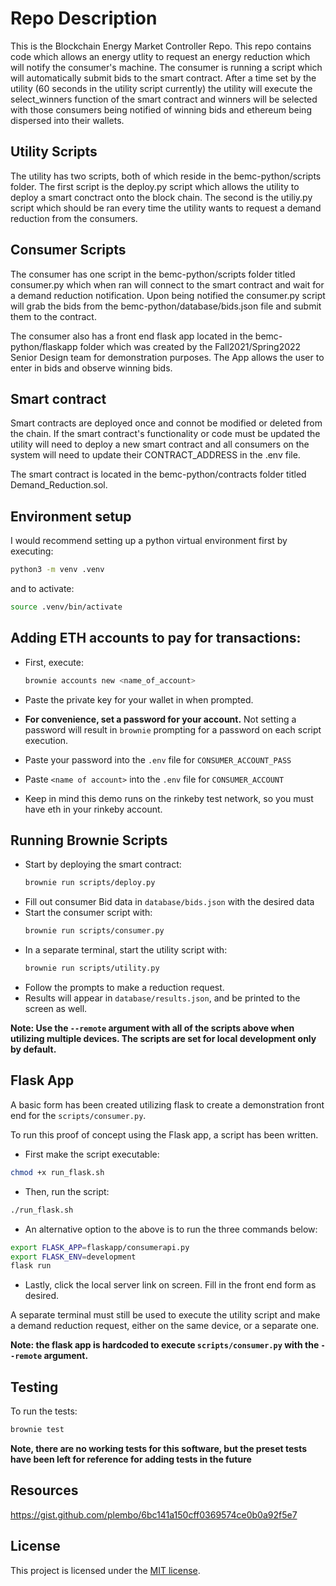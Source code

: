 # Repo Description

This is the Blockchain Energy Market Controller Repo. This repo contains code which allows an energy utlity to request an energy reduction which will notify the consumer's machine. The consumer is running a script which will automatically submit bids to the smart contract. After a time set by the utility (60 seconds in the utility script currently) the utility will execute the select_winners function of the smart contract and winners will be selected with those consumers being notified of winning bids and ethereum being dispersed into their wallets.


## Utility Scripts

The utility has two scripts, both of which reside in the bemc-python/scripts folder. The first script is the deploy.py script which allows the utility to deploy a smart conctract onto the block chain. The second is the utiliy.py script which should be ran every time the utility wants to request a demand reduction from the consumers. 

## Consumer Scripts

The consumer has one script in the bemc-python/scripts folder titled consumer.py which when ran will connect to the smart contract and wait for a demand reduction notification. Upon being notified the consumer.py script will grab the bids from the bemc-python/database/bids.json file and submit them to the contract. 

The consumer also has a front end flask app located in the bemc-python/flaskapp folder which was created by the Fall2021/Spring2022 Senior Design team for demonstration purposes. The App allows the user to enter in bids and observe winning bids.

## Smart contract

Smart contracts are deployed once and connot be modified or deleted from the chain. If the smart contract's functionality or code must be updated the utility will need to deploy a new smart contract and all consumers on the system will need to update their CONTRACT_ADDRESS in the .env file. 

The smart contract is located in the bemc-python/contracts folder titled Demand_Reduction.sol.

## Environment setup

I would recommend setting up a python virtual environment first by executing:

```bash
python3 -m venv .venv
```

and to activate:

```bash
source .venv/bin/activate
```
## Adding ETH accounts to pay for transactions:

* First, execute:

  ```bash
  brownie accounts new <name_of_account>
  ```

* Paste the private key for your wallet in when prompted.
* **For convenience, set a password for your account.** Not setting a password will result in `brownie` prompting for a password on each script execution.
* Paste your password into the `.env` file for `CONSUMER_ACCOUNT_PASS`
* Paste `<name of account>` into the `.env` file for `CONSUMER_ACCOUNT`
* Keep in mind this demo runs on the rinkeby test network, so you must have eth in your rinkeby account. 


## Running Brownie Scripts

* Start by deploying the smart contract:
  ```bash
  brownie run scripts/deploy.py
  ```
* Fill out consumer Bid data in `database/bids.json` with the desired data
* Start the consumer script with: 
  ```bash
  brownie run scripts/consumer.py
  ```
* In a separate terminal, start the utility script with:
  ```bash
  brownie run scripts/utility.py
  ```
* Follow the prompts to make a reduction request.
* Results will appear in `database/results.json`, and be printed to the screen as well.


**Note: Use the `--remote` argument with all of the scripts above when utilizing multiple devices. The scripts are set for local development only by default.**


## Flask App

A basic form has been created utilizing flask to create a demonstration front end for the `scripts/consumer.py`.

To run this proof of concept using the Flask app, a script has been written. 

* First make the script executable:

```bash
chmod +x run_flask.sh
```

* Then, run the script:

```bash
./run_flask.sh
```

* An alternative option to the above is to run the three commands below:

```bash
export FLASK_APP=flaskapp/consumerapi.py
export FLASK_ENV=development
flask run
```

* Lastly, click the local server link on screen. Fill in the front end form as desired.

A separate terminal must still be used to execute the utility script and make a demand reduction request, either on the same device, or a separate one.

**Note: the flask app is hardcoded to execute `scripts/consumer.py` with the `--remote` argument.**


## Testing

To run the tests:

```bash
brownie test
```

**Note, there are no working tests for this software, but the preset tests have been left for reference for adding tests in the future**


## Resources

https://gist.github.com/plembo/6bc141a150cff0369574ce0b0a92f5e7

## License

This project is licensed under the [MIT license](LICENSE).

